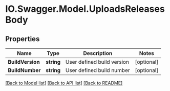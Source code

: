 # IO.Swagger.Model.UploadsReleasesBody
## Properties

Name | Type | Description | Notes
------------ | ------------- | ------------- | -------------
**BuildVersion** | **string** | User defined build version | [optional] 
**BuildNumber** | **string** | User defined build number | [optional] 

[[Back to Model list]](../README.md#documentation-for-models) [[Back to API list]](../README.md#documentation-for-api-endpoints) [[Back to README]](../README.md)

